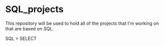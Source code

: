 # SQL_projects
This repository will be used to hold all of the projects that I'm working on that are based on SQL. 

SQL > SELECT 
